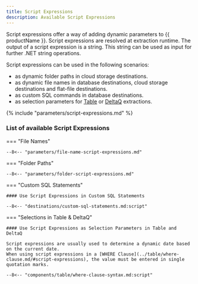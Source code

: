 ```yaml
---
title: Script Expressions
description: Available Script Expressions
---
```


Script expressions offer a way of adding dynamic parameters to {{ productName }}. 
Script expressions are resolved at extraction runtime. 
The output of a script expression is a string. 
This string can be used as input for further .NET string operations.

Script expressions can be used in the following scenarios:

- as dynamic folder paths in cloud storage destinations.
- as dynamic file names in database destinations, cloud storage destinations and flat-file destinations.
- as custom SQL commands in database destinations.
- as selection parameters for [Table](../table/where-clause.md#script-expressions) or [DeltaQ](../deltaq/selections.md/#script-expressions-for-deltaq) extractions.

{% include "parameters/script-expressions.md" %}


### List of available Script Expressions

=== "File Names"

	--8<-- "parameters/file-name-script-expressions.md"

=== "Folder Paths"

	--8<-- "parameters/folder-script-expressions.md"

=== "Custom SQL Statements"

	#### Use Script Expressions in Custom SQL Statements

	--8<-- "destinations/custom-sql-statements.md:script"

=== "Selections in Table & DeltaQ"

	#### Use Script Expressions as Selection Parameters in Table and DeltaQ

	Script expressions are usually used to determine a dynamic date based on the current date. 
	When using script expressions in a [WHERE Clause](../table/where-clause.md/#script-expressions), the value must be entered in single quotation marks.

	--8<-- "components/table/where-clause-syntax.md:script"
